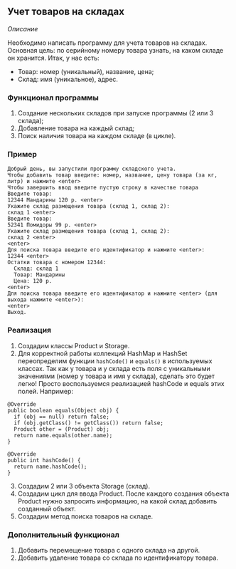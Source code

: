 ## Учет товаров на складах

*Описание*

Необходимо написать программу для учета товаров на складах.
Основная цель: по серийному номеру товара узнать, на каком складе он хранится.
Итак, у нас есть:
* Товар: номер (уникальный), название, цена;
* Склад: имя (уникальное), адрес.

### Функционал программы
1. Создание нескольких складов при запуске программы (2 или 3 склада);
2. Добавление товара на каждый склад;
3. Поиск наличия товара на каждом складе (в цикле).

### Пример
```
Добрый день, вы запустили программу складского учета.
Чтобы добавить товар введите: номер, название, цену товара (за кг, литр) и нажмите <enter>
Чтобы завершить ввод введите пустую строку в качестве товара
Введите товар:
12344 Мандарины 120 р. <enter>
Укажите склад размещения товара (склад 1, склад 2):
склад 1 <enter>
Введите товар:
52341 Помидоры 99 р. <enter>
Укажите склад размещения товара (склад 1, склад 2):
склад 2 <enter>
<enter>
Для поиска товара введите его идентификатор и нажмите <enter>:
12344 <enter>
Остатки товара с номером 12344:
  Склад: склад 1
  Товар: Мандарины
  Цена: 120 р.
<enter>
Для поиска товара введите его идентификатор и нажмите <enter> (для выхода нажмите <enter>):
<enter>
Выход.
```

### Реализация
1. Создадим классы Product и Storage.
2. Для корректной работы коллекций HashMap и HashSet переопределим функции `hashCode()` и `equals()` в используемых 
   классах. Так как у товара и у склада есть поля с уникальными значениями (номер у товара и имя у склада), сделать это 
   будет легко! Просто воспользуемся реализацией hashCode и equals этих полей.
   Например:
  ```
  @Override
  public boolean equals(Object obj) {
    if (obj == null) return false;
    if (obj.getClass() != getClass()) return false;
    Product other = (Product) obj;
    return name.equals(other.name);
  }
  
  @Override
  public int hashCode() {
    return name.hashCode();
  }
  ```
3. Создадим 2 или 3 объекта Storage (склад).
4. Создадим цикл для ввода Product. После каждого создания объекта Product нужно запросить информацию,
   на какой склад добавить созданный объект.
5. Создадим метод поиска товаров на складе.

### Дополнительный функционал
1. Добавить перемещение товара с одного склада на другой.
2. Добавить удаление товара со склада по идентификатору товара.
